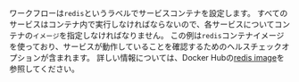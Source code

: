 ワークフローは`redis`というラベルでサービスコンテナを設定します。 すべてのサービスはコンテナ内で実行しなければならないので、各サービスについてコンテナの`イメージ`を指定しなければなりません。 この例は` redis `コンテナイメージを使っており、サービスが動作していることを確認するためのヘルスチェックオプションが含まれます。 詳しい情報については、Docker Hubの[redis image](https://hub.docker.com/_/redis)を参照してください。
